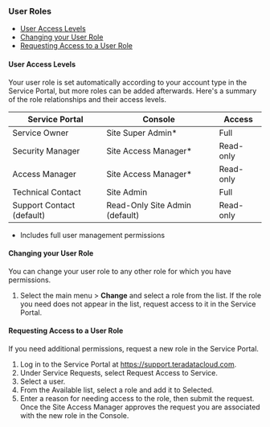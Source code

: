 ### User Roles


- [User Access Levels](#user-access-levels)
- [Changing your User Role](#changing-your-user-role)
- [Requesting Access to a User Role](#requesting-access-to-a-user-role)

#### User Access Levels

Your user role is set automatically according to your account type in the Service Portal, but more roles can be added afterwards. Here's a summary of the role relationships and their access levels.

| Service Portal | Console | Access |
|--|--|--|
| Service Owner | Site Super Admin* | Full |
| Security Manager | Site Access Manager*  | Read-only |
| Access Manager | Site Access Manager* | Read-only |
| Technical Contact | Site Admin | Full |
| Support Contact (default) | Read-Only Site Admin (default) | Read-only |
 * Includes full user management permissions 



#### Changing your User Role

You can change your user role to any other role for which you have permissions.

1. Select the main menu > **Change** and select a role from the list.
If the role you need does not appear in the list, request access to it in the Service Portal.


#### Requesting Access to a User Role

If you need additional permissions, request a new role in the Service Portal.
1. Log in to the Service Portal at https://support.teradatacloud.com.
2. Under Service Requests, select Request Access to Service.
3. Select a user.
4. From the Available list, select a role and add it to Selected.
5. Enter a reason for needing access to the role, then submit the request.
Once the Site Access Manager approves the request you are associated with the new role in the Console.

